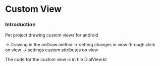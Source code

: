 # Custom View

### Introduction
Pet project drawing custom views for android

-> Drawing in the onDraw methid
-> setting changes in view through click on view
-> settings custom attributes on view

The code for the custom view is in file DialView.kt
